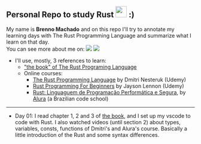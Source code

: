 ##  Personal Repo to study Rust <a target="_blank" href="#"><img height="30" src="https://foundation.rust-lang.org/img/rust-logo-blk.svg"></a> :) 


My name is **Brenno Machado** and on this repo I'll try to annotate my learning days with The Rust Programming Language and summarize what I learn on that day.  
You can see more about me on: <a href="https://github.com/brennomachado"><img src="https://img.shields.io/badge/-GitHub-100000?logo=github&logoColor=white&style=flat" /></a>  <a href="https://www.linkedin.com/in/brennomachado/"><img src="https://img.shields.io/badge/-LinkedIn-0077B5?logo=linkedin&logoColor=white&style=flat"/></a> 

- I'll use, mostly, 3 references to learn:
    - ["the book" of The Rust Programing Language](https://doc.rust-lang.org/book/)
    - Online courses: 
        - [The Rust Programming Language](https://www.udemy.com/course/rust-lang/) by Dmitri Nesteruk (Udemy)
        - [Rust Programming For Beginners](https://www.udemy.com/course/rust-coding-for-beginners) by Jayson Lennon (Udemy)
        - [Rust: Linguaguem de Programação Performática e Segura](https://cursos.alura.com.br/course/rust-linguagem-programacao-performatica-segura), by [Alura](https://www.alura.com.br) (a Brazilian code school)

--- 

 - Day 01: I read chapter 1, 2 and 3 of [the book]((https://doc.rust-lang.org/book/)), and I set up my vscode to code with Rust. I also watched videos (until section 2) about types, variables, consts, functions of Dmitri's and Alura's course. Basically a little introduction of the Rust and some syntax differences. 
